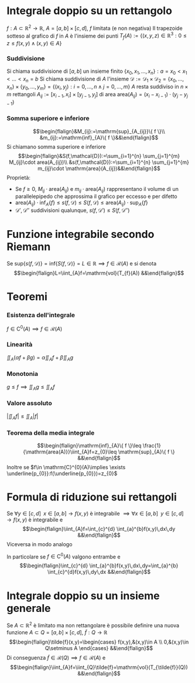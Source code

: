# Integrale doppio su un rettangolo
$f:A\subset \mathbb{R}^{2}\to \mathbb{R}$, $A=[a,b]\times[c,d]$, $f$ limitata (e non negativa)
Il trapezoide sotteso al grafico di $f$ in $A$ è l'insieme dei punti
$T_{f}(A):=\{ (x,y,z)\in \mathbb{R}^{3}:0\leq z\leq f(x,y)\land(x,y)\in A \}$

### Suddivisione
Si chiama suddivisione di $[a,b]$ un insieme finito $\{ x_{0},x_{1},\dots,x_{n} \}:a=x_{0}<x_{1}<{\dots}<x_{n}=b$ 
Si chiama suddivisione di $A$ l'insieme $\mathcal{D}:=\mathcal{D}_{1}\times\mathcal{D}_{2}=\{ x_{0},\dots,x_{n} \}\times \{ y_{0},\dots,y_{m} \}=\{ (x_{i},y_{j}):i=0,\dots,n\land j=0,\dots,m \}$
$A$ resta suddiviso in $n\times m$ rettangoli $A_{ij}:=[x_{i-1},x_{i}]\times[y_{j-1},y_{j}]$ di area $\mathrm{area}(A_{ij})=(x_{i}-x_{i-1})\cdot(y_{j}-y_{j-1})$

### Somma superiore e inferiore
$$\begin{flalign}&M_{ij}:=\mathrm{sup}_{A_{ij}}\{ f \}\\
&m_{ij}:=\mathrm{inf}_{A}\{ f \}&&\end{flalign}$$
Si chiamano somma superiore e inferiore
$$\begin{flalign}&S(f,\mathcal{D}):=\sum_{i=1}^{n} \sum_{j=1}^{m} M_{ij}\cdot area(A_{ij})\\
&s(f,\mathcal{D}):=\sum_{i=1}^{n} \sum_{j=1}^{m} m_{ij}\cdot \mathrm{area}(A_{ij})&&\end{flalign}$$
Proprietà:
- Se $f\geq0$, $M_{ij}\cdot \mathrm{area}(A_{ij})$ e $m_{ij}\cdot \mathrm{area}(A_{ij})$ rappresentano il volume di un parallelepipedo che approssima il grafico per eccesso e per difetto
- $\mathrm{area}(A_{ij})\cdot \mathrm{inf}_{A}\{ f \}\leq s(f,\mathcal{D})\leq S(f,\mathcal{D})\leq \mathrm{area}(A_{ij})\cdot \mathrm{sup}_{A}\{ f \}$
- $\mathcal{D}',\mathcal{D}''$ suddivisioni qualunque, $s(f,\mathcal{D}')\leq S(f,\mathcal{D}'')$

# Funzione integrabile secondo Riemann
Se $\mathrm{sup}\{ s(f,\mathcal{D}) \}=\mathrm{inf}\{ S(f,\mathcal{D}) \}=L\in \mathbb{R}\implies f\in\mathcal{R}(A)$ e si denota
$$\begin{flalign}L=\iint_{A}f=\mathrm{vol}(T_{f}(A)) &&\end{flalign}$$

# Teoremi
### Esistenza dell'integrale
$f\in \mathrm{C}^{0}(A)\implies f\in\mathcal{R}(A)$

### Linearità
$\iint_{A}(\alpha f+\beta g)=\alpha \iint_{A}f+\beta \iint_{A}g$

### Monotonia
$g\leq f\implies \iint_{A}g\leq \iint_{A}f$

### Valore assoluto
$|\iint_{A}f|\leq \iint_{A} |f|$

### Teorema della media integrale
$$\begin{flalign}\mathrm{inf}_{A}\{ f \}\leq \frac{1}{\mathrm{area(A)}}\iint_{A}f=z_{0}\leq \mathrm{sup}_{A}\{ f \} &&\end{flalign}$$
Inoltre se $f\in \mathrm{C}^{0}(A)\implies \exists \underline{p_{0}}:f(\underline{p_{0}})=z_{0}$

# Formula di riduzione sui rettangoli
Se $\forall y\in[c,d]\;\;x \in[a,b]\to f(x,y)$ è integrabile $\implies \forall x \in[a,b]\;\;y\in[c,d]\to f(x,y)$ è integrabile e
$$\begin{flalign}\iint_{A}f=\int_{c}^{d} \int_{a}^{b}f(x,y)\,dx\,dy &&\end{flalign}$$
Viceversa in modo analogo

In particolare se $f\in \mathrm{C}^{0}(A)$ valgono entrambe e
$$\begin{flalign}\int_{c}^{d} \int_{a}^{b}f(x,y)\,dx\,dy=\int_{a}^{b} \int_{c}^{d}f(x,y)\,dy\,dx &&\end{flalign}$$

# Integrale doppio su un insieme generale
Se $A\subset \mathbb{R}^{2}$ è limitato ma non rettangolare è possibile definire una nuova funzione
$A\subset Q=[a,b]\times[c,d]$, $\tilde{f}:Q\to \mathbb{R}$
$$\begin{flalign}\tilde{f}(x,y)=\begin{cases}
f(x,y),&(x,y)\in A \\
0,&(x,y)\in Q\setminus A
\end{cases} &&\end{flalign}$$
Di conseguenza $\tilde{f}\in\mathcal{R}(Q)\implies f\in\mathcal{R}(A)$ e
$$\begin{flalign}\iint_{A}f=\iint_{Q}\tilde{f}=\mathrm{vol}(T_{\tilde{f}}(Q)) &&\end{flalign}$$
